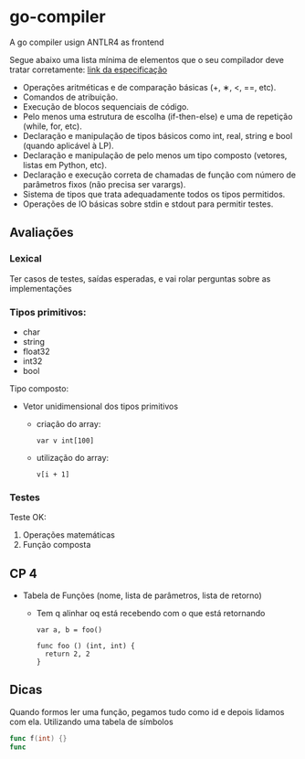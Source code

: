 # go-compiler

A go compiler usign ANTLR4 as frontend

Segue abaixo uma lista mínima de elementos que o seu compilador deve tratar corretamente: [link da especificação](https://drive.google.com/file/d/1Ku9tgrp-aOVd1E94wm8Z764ovLIV9VsK/view)

- Operações aritméticas e de comparação básicas (+, ∗, <, ==, etc).
- Comandos de atribuição.
- Execução de blocos sequenciais de código.
- Pelo menos uma estrutura de escolha (if-then-else) e uma de repetição (while, for, etc).
- Declaração e manipulação de tipos básicos como int, real, string e bool (quando aplicável à LP).
- Declaração e manipulação de pelo menos um tipo composto (vetores, listas em Python, etc).
- Declaração e execução correta de chamadas de função com número de parâmetros fixos (não precisa ser varargs).
- Sistema de tipos que trata adequadamente todos os tipos permitidos.
- Operações de IO básicas sobre stdin e stdout para permitir testes.

## Avaliações

### Lexical

Ter casos de testes, saídas esperadas, e vai rolar perguntas sobre as implementações

### Tipos primitivos:

- char
- string
- float32
- int32
- bool

Tipo composto:
- Vetor unidimensional dos tipos primitivos
  - criação do array: 
    ```golang
    var v int[100]
    ```

  - utilização do array: 
    ```golang
    v[i + 1]
    ```

### Testes

Teste OK:
  1. Operações matemáticas
  2. Função composta

## CP 4

- Tabela de Funções (nome, lista de parâmetros, lista de retorno)
  - Tem q alinhar oq está recebendo com o que está retornando

    ```golang
    var a, b = foo()

    func foo () (int, int) {
      return 2, 2
    }
    ```

## Dicas

Quando formos ler uma função, pegamos tudo como id e depois lidamos com ela. Utilizando uma tabela de símbolos

```go
func f(int) {}
func 
```
